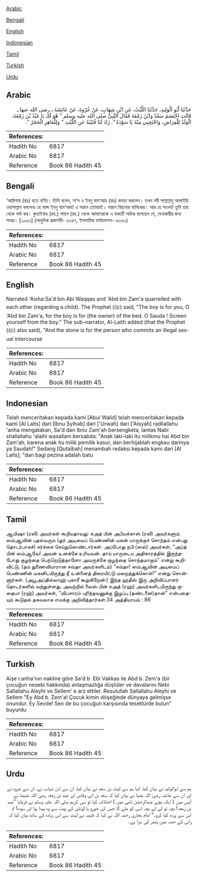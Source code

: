 [Arabic](#arabic)

[Bengali](#bengali)

[English](#english)

[Indonesian](#indonesian)

[Tamil](#tamil)

[Turkish](#turkish)

[Urdu](#urdu)

## Arabic


<div dir="rtl" lang="ar" style={{fontSize:'larger',backgroundColor:'#f8f9fa',padding:20}}>
حَدَّثَنَا أَبُو الْوَلِيدِ، حَدَّثَنَا اللَّيْثُ، عَنِ ابْنِ شِهَابٍ، عَنْ عُرْوَةَ، عَنْ عَائِشَةَ ـ رضى الله عنها ـ قَالَتِ اخْتَصَمَ سَعْدٌ وَابْنُ زَمْعَةَ فَقَالَ النَّبِيُّ صلى الله عليه وسلم ‏"‏ هُوَ لَكَ يَا عَبْدُ بْنَ زَمْعَةَ، الْوَلَدُ لِلْفِرَاشِ، وَاحْتَجِبِي مِنْهُ يَا سَوْدَةُ ‏"‏‏.‏ زَادَ لَنَا قُتَيْبَةُ عَنِ اللَّيْثِ ‏"‏ وَلِلْعَاهِرِ الْحَجَرُ ‏"‏‏.‏
</div>
<div style={{backgroundColor:'#f8f9fa',padding:20, marginBottom: 10}}><table> <thead> <tr> <th>References:</th> <th></th> </tr> </thead> <tbody><tr><td>Hadith No</td><td>6817</td></tr><tr><td>Arabic No</td><td>6817</td></tr><tr><td>Reference</td><td>Book 86 Hadith 45</td></tr></tbody></table></div>

## Bengali


<div dir="ltr" lang="bn" style={{fontSize:'larger',backgroundColor:'#f8f9fa',padding:20}}>
‘আয়িশাহ (রাঃ) হতে বর্ণিত। তিনি বলেন, সা‘দ ও ইবনু যাম‘আহ (রাঃ) ঝগড়া করলেন। তখন নবী সাল্লাল্লাহু আলাইহি ওয়াসাল্লাম বললেনঃ হে আব্দ ইবনু যাম‘আহ! এ সন্তান তোমারই। সন্তান বিছানার মালিকের। আর হে সাওদা! তুমি তার থেকে পর্দা কর। কুতাইবাহ (রহ.) লায়স (রহ.) থেকে আমাদেরকে এ বাক্যটি অধিক বলেছেন যে, যেনাকারীর জন্য পাথর। [২০৫৩] (আধুনিক প্রকাশনী- ৬৩৪৭, ইসলামিক ফাউন্ডেশন- ৬৩৬০)
</div>
<div style={{backgroundColor:'#f8f9fa',padding:20, marginBottom: 10}}><table> <thead> <tr> <th>References:</th> <th></th> </tr> </thead> <tbody><tr><td>Hadith No</td><td>6817</td></tr><tr><td>Arabic No</td><td>6817</td></tr><tr><td>Reference</td><td>Book 86 Hadith 45</td></tr></tbody></table></div>

## English


<div dir="ltr" lang="en" style={{fontSize:'larger',backgroundColor:'#f8f9fa',padding:20}}>
Narrated 'Aisha:Sa'd bin Abi Waqqas and 'Abd bin Zam'a quarrelled with each other (regarding a child). The Prophet (ﷺ) said, "The boy is for you, O 'Abd bin Zam'a, for the boy is for (the owner) of the bed. O Sauda ! Screen yourself from the boy." The sub-narrator, Al-Laith added (that the Prophet (ﷺ) also said), "And the stone is for the person who commits an illegal sexual intercourse
</div>
<div style={{backgroundColor:'#f8f9fa',padding:20, marginBottom: 10}}><table> <thead> <tr> <th>References:</th> <th></th> </tr> </thead> <tbody><tr><td>Hadith No</td><td>6817</td></tr><tr><td>Arabic No</td><td>6817</td></tr><tr><td>Reference</td><td>Book 86 Hadith 45</td></tr></tbody></table></div>

## Indonesian


<div dir="ltr" lang="id" style={{fontSize:'larger',backgroundColor:'#f8f9fa',padding:20}}>
Telah menceritakan kepada kami [Abul Walid] telah menceritakan kepada kami [Al Laits] dari [Ibnu Syihab] dari ['Urwah] dari ['Aisyah] radliallahu 'anha mengatakan, Sa'd dan Ibnu Zam'ah bersengketa, lantas Nabi shallallahu 'alaihi wasallam bersabda: "Anak laki-laki itu milikmu hai Abd bin Zam'ah, karena anak itu milik pemilik kasur, dan berhijablah engkau darinya ya Saudah!" Sedang [Qutaibah] menambah redaksi kepada kami dari [Al Laits]; "dan bagi pezina adalah batu
</div>
<div style={{backgroundColor:'#f8f9fa',padding:20, marginBottom: 10}}><table> <thead> <tr> <th>References:</th> <th></th> </tr> </thead> <tbody><tr><td>Hadith No</td><td>6817</td></tr><tr><td>Arabic No</td><td>6817</td></tr><tr><td>Reference</td><td>Book 86 Hadith 45</td></tr></tbody></table></div>

## Tamil


<div dir="ltr" lang="ta" style={{fontSize:'larger',backgroundColor:'#f8f9fa',padding:20}}>
ஆயிஷா (ரலி) அவர்கள் கூறியதாவது: சஅத் பின் அபீவக்காஸ் (ரலி) அவர்களும் ஸம்ஆவின் புதல்வரும் (ஓர் அடிமைப் பெண்ணின் மகன் யாருக்குச் சொந்தம் என்பது தொடர்பாகச்) சர்ச்சை செய்துகொண்டார்கள். அப்போது நபி (ஸல்) அவர்கள், “அப்த் பின் ஸம்ஆவே! அவன் உனக்கே உரியவன். தாய் யாருடைய அதிகாரத்தில் இருந்தபோது குழந்தை பெற்றெடுத்தாளோ அவருக்கே குழந்தை சொந்தமாகும்” என்று கூறிவிட்டு, (தம் துணைவியாரான சவ்தா அவர்களிடம்) “சவ்தா! ஸம்ஆவின் அடிமைப் பெண்ணின் மகனிடமிருந்து நீ உன்னைத் திரையிட்டு மறைத்துக்கொள்!” என்று சொன்னார்கள். (அபூஅப்தில்லாஹ் புகாரீ கூறுகிறேன்:) இந்த ஹதீஸ் இரு அறிவிப்பாளர் தொடர்களில் வந்துள்ளது. அவற்றில் லைஸ் பின் சஅத் (ரஹ்) அவர்களிடமிருந்து குதைபா (ரஹ்) அவர்கள், “விபசாரம் புரிந்தவனுக்கு இழப்பு (தண்டனை)தான்” என்பதையும் கூடுதல் தகவலாக எமக்கு அறிவித்தார்கள்.34 அத்தியாயம் : 86
</div>
<div style={{backgroundColor:'#f8f9fa',padding:20, marginBottom: 10}}><table> <thead> <tr> <th>References:</th> <th></th> </tr> </thead> <tbody><tr><td>Hadith No</td><td>6817</td></tr><tr><td>Arabic No</td><td>6817</td></tr><tr><td>Reference</td><td>Book 86 Hadith 45</td></tr></tbody></table></div>

## Turkish


<div dir="ltr" lang="tr" style={{fontSize:'larger',backgroundColor:'#f8f9fa',padding:20}}>
Aişe r.anha'nın nakline göre Sa'd b. Ebi Vakkas ile Abd b. Zem'a (bir çocuğun nesebi hakkında) anlaşmazlığa düştüler ve davalarını Nebi Sallallahu Aleyhi ve Sellem' e arz ettiler. Resulullah Sallallahu Aleyhi ve Sellem "Ey Abd b. Zem'a! Çocuk kimin döşeğinde dünyaya gelmişse onundur. Ey Sevde! Sen de bu çocuğun karşısında tesettürde bulun" buyurdu
</div>
<div style={{backgroundColor:'#f8f9fa',padding:20, marginBottom: 10}}><table> <thead> <tr> <th>References:</th> <th></th> </tr> </thead> <tbody><tr><td>Hadith No</td><td>6817</td></tr><tr><td>Arabic No</td><td>6817</td></tr><tr><td>Reference</td><td>Book 86 Hadith 45</td></tr></tbody></table></div>

## Urdu


<div dir="rtl" lang="ur" style={{fontSize:'larger',backgroundColor:'#f8f9fa',padding:20}}>
ہم سے ابوالولید نے بیان کیا، کہا ہم سے لیث بن سعد نے بیان کیا، ان سے ابن شہاب نے، ان سے عروہ نے اور ان سے عائشہ رضی اللہ عنہا نے بیان کیا کہ سعد بن ابی وقاص اور عبد بن زمعہ رضی اللہ عنہما نے آپس میں ( ایک بچے عبدالرحمٰن نامی میں ) اختلاف کیا تو نبی کریم صلی اللہ علیہ وسلم نے فرمایا ”عبد بن زمعہ! بچہ تو لے لے بچہ اسی کو ملے گا جس کی جورو یا لونڈی کے پیٹ سے وہ پیدا ہوا اور سودہ! تم اس سے پردہ کیا کرو۔“ امام بخاری رحمہ اللہ نے کہا کہ قتیبہ نے لیث سے اس زیادہ کے ساتھ بیان کیا کہ زانی کے حصہ میں پتھر کی سزا ہے۔
</div>
<div style={{backgroundColor:'#f8f9fa',padding:20, marginBottom: 10}}><table> <thead> <tr> <th>References:</th> <th></th> </tr> </thead> <tbody><tr><td>Hadith No</td><td>6817</td></tr><tr><td>Arabic No</td><td>6817</td></tr><tr><td>Reference</td><td>Book 86 Hadith 45</td></tr></tbody></table></div>